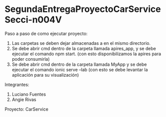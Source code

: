 # SegundaEntregaProyectoCarServiceSecci-n004V
Paso a paso de como ejecutar proyecto:
1.	Las carpetas se deben dejar almacenadas a en el mismo directorio.
2.	Se debe abrir cmd dentro de la carpeta llamada apires_app, y se debe ejecutar el comando npm start. (con esto disponibilizamos la apires para poder consumirla)
3.	Se debe abrir cmd dentro de la carpeta llamada MyApp y se debe ejecutar el comando ionic serve –lab (con esto se debe levantar la aplicación para su visualización)

Integrantes:

1.	Luciano Fuentes 
2.	Angie Rivas

Proyecto:
CarService
